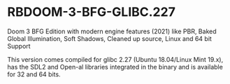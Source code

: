 # RBDOOM-3-BFG-GLIBC.227
Doom 3 BFG Edition with modern engine features (2021) like PBR, Baked Global Illumination, Soft Shadows, Cleaned up source, Linux and 64 bit Support

This version comes compiled for glibc 2.27 (Ubuntu 18.04/Linux Mint 19.x), has the SDL2 and Open-al libraries integrated in the binary and is available for 32 and 64 bits.
